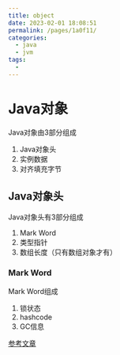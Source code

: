 ```yaml
---
title: object
date: 2023-02-01 18:08:51
permalink: /pages/1a0f11/
categories:
  - java
  - jvm
tags:
  - 
---
```

# Java对象
Java对象由3部分组成
1. Java对象头
2. 实例数据
3. 对齐填充字节

## Java对象头
Java对象头有3部分组成
1. Mark Word
2. 类型指针
3. 数组长度（只有数组对象才有）

### Mark Word
Mark Word组成
1. 锁状态
2. hashcode
3. GC信息

[参考文章](https://www.jb51.net/article/236532.htm)